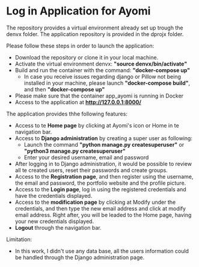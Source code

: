 # Log in Application for Ayomi

The repository provides a virtual environment already set up trough the denvx folder.
The application repository is provided in the dprojx folder.

Please follow these steps in order to launch the application:
- Download the repository or clone it in your local machine.
- Activate the virtual environment denvx: **"source denvx/bin/activate"**
- Build and run the container with the command: **"docker-compose up"**
  - In case you receive issues regarding django or Pillow not being installed in your machine, please launch **"docker-compose build"**, and then **"docker-compose up"**
- Please make sure that the container app_ayomi is running in Docker
- Access to the application at **http://127.0.0.1:8000/**


The application provides thhe following features:
- Access to te **Home page** by clicking at Ayomi's icon or Home in te navigation bar.
- Access to **Django administration** by creating a super user as following:
  - Launch the command **"python manage.py createsuperuser"** or **"python3 manage.py createsuperuser"**
  - Enter your desired username, email and password
- After logging in to Django administration, it would be possible to review all te created users, reset their passwords and create groups.
- Access to the **Registration page**, and then register using the username, the email and password, the portfolio website and the profile picture.
- Access to the **Login page**, log in using the registered credentials and have the credentials displayed.
- Access to the **modification page** by clicking at Modify under the credentials, and then type the new email address and click at modify email address. Right after, you will be leaded to the Home page, having your new credentials displayed.
- **Logout** through the navigation bar.


Limitation:
- In this work, I didn't use any data base, all the users information could be handled through the Django administration page.
